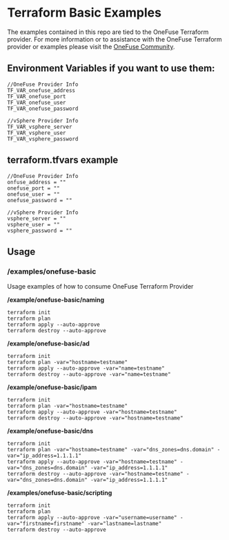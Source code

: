 # Terraform Basic Examples

The examples contained in this repo are tied to the OneFuse Terraform provider.  For more information or to assistance with the OneFuse Terraform provider or examples please visit the [OneFuse Community](https://onefuse.cloudbolt.io/).

## Environment Variables if you want to use them:

```
//OneFuse Provider Info
TF_VAR_onefuse_address
TF_VAR_onefuse_port
TF_VAR_onefuse_user
TF_VAR_onefuse_password

//vSphere Provider Info
TF_VAR_vsphere_server
TF_VAR_vsphere_user
TF_VAR_vsphere_password
```

## terraform.tfvars example

```
//OneFuse Provider Info
onfuse_address = ""
onefuse_port = ""
onefuse_user = ""
onefuse_password = ""

//vSphere Provider Info
vsphere_server = ""
vsphere_user = ""
vsphere_password = ""
```

## Usage

### /examples/onefuse-basic

Usage examples of how to consume OneFuse Terraform Provider

**/example/onefuse-basic/naming**

```
terraform init
terraform plan
terraform apply --auto-approve
terraform destroy --auto-approve
```

**/example/onefuse-basic/ad**

```
terraform init
terraform plan -var="hostname=testname" 
terraform apply --auto-approve -var="name=testname"
terraform destroy --auto-approve -var="name=testname"
```

**/example/onefuse-basic/ipam**

```
terraform init
terraform plan -var="hostname=testname" 
terraform apply --auto-approve -var="hostname=testname"
terraform destroy --auto-approve -var="hostname=testname"
```

**/example/onefuse-basic/dns**

```
terraform init
terraform plan -var="hostname=testname" -var="dns_zones=dns.domain" -var="ip_address=1.1.1.1"
terraform apply --auto-approve -var="hostname=testname" -var="dns_zones=dns.domain" -var="ip_address=1.1.1.1"
terraform destroy --auto-approve -var="hostname=testname" -var="dns_zones=dns.domain" -var="ip_address=1.1.1.1"
```

**/examples/onefuse-basic/scripting**

```
terraform init
terraform plan
terraform apply --auto-approve -var="username=username" -var="firstname=firstname" -var="lastname=lastname"
terraform destroy --auto-approve
```
